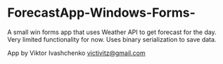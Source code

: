# ForecastApp-Windows-Forms-
A small win forms app that uses Weather API to get forecast for the day. Very limited functionality for now. 
Uses binary serialization to save data.

App by Viktor Ivashchenko
victivitz@gmail.com
